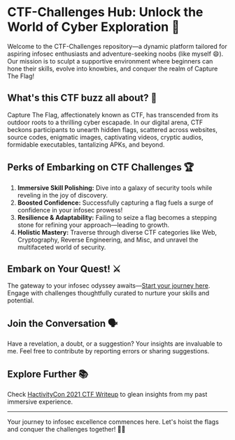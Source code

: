 # CTF-Challenges Hub: Unlock the World of Cyber Exploration 🚀

Welcome to the CTF-Challenges repository—a dynamic platform tailored for aspiring infosec enthusiasts and adventure-seeking noobs (like myself 😄). Our mission is to sculpt a supportive environment where beginners can hone their skills, evolve into knowbies, and conquer the realm of Capture The Flag!

## What's this CTF buzz all about? 🤔

Capture The Flag, affectionately known as CTF, has transcended from its outdoor roots to a thrilling cyber escapade. In our digital arena, CTF beckons participants to unearth hidden flags, scattered across websites, source codes, enigmatic images, captivating videos, cryptic audios, formidable executables, tantalizing APKs, and beyond.

## Perks of Embarking on CTF Challenges 🏆

1. **Immersive Skill Polishing:** Dive into a galaxy of security tools while reveling in the joy of discovery.
2. **Boosted Confidence:** Successfully capturing a flag fuels a surge of confidence in your infosec prowess!
3. **Resilience & Adaptability:** Failing to seize a flag becomes a stepping stone for refining your approach—leading to growth.
4. **Holistic Mastery:** Traverse through diverse CTF categories like Web, Cryptography, Reverse Engineering, and Misc, and unravel the multifaceted world of security.

## Embark on Your Quest! ⚔️

The gateway to your infosec odyssey awaits—[Start your journey here](https://devilctf.netlify.app/). Engage with challenges thoughtfully curated to nurture your skills and potential.

## Join the Conversation 🗣️

Have a revelation, a doubt, or a suggestion? Your insights are invaluable to me. Feel free to contribute by reporting errors or sharing suggestions.

## Explore Further 📚

Check [HactivityCon 2021 CTF Writeup](https://infosecwriteups.com/hactivitycon-2021-ctf-writeup-23ae1f6f06e1) to glean insights from my past immersive experience.

---

Your journey to infosec excellence commences here. Let's hoist the flags and conquer the challenges together! 🚩🔐
